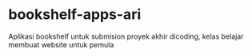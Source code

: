 # bookshelf-apps-ari
Aplikasi bookshelf untuk submision proyek akhir dicoding, kelas belajar membuat website untuk pemula
